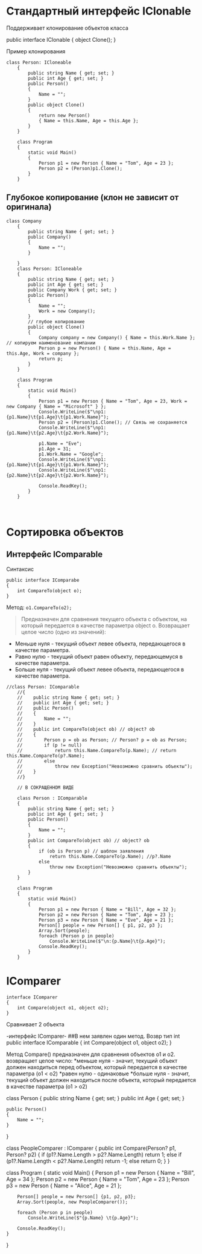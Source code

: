 # Стандартный интерфейс IClonable

Поддерживает клонирование объектов класса

public interface IClonable
{
    object Clone();
}

Пример клонирования
```
class Person: ICloneable
    {
        public string Name { get; set; }
        public int Age { get; set; }
        public Person()
        {
            Name = "";
        }
        public object Clone()
        {
            return new Person()
            { Name = this.Name, Age = this.Age };
        }
    }

    class Program
    {
        static void Main()
        {
            Person p1 = new Person { Name = "Tom", Age = 23 };
            Person p2 = (Person)p1.Clone();
        }
    }
```
## Глубокое копирование (клон не зависит от оригинала)
```
class Company
    {
        public string Name { get; set; }
        public Company()
        {
            Name = "";
        }

    }
    class Person: ICloneable
    {
        public string Name { get; set; }
        public int Age { get; set; }
        public Company Work { get; set; }
        public Person()
        {
            Name = "";
            Work = new Company();
        }
        // глубое копирование
        public object Clone()
        {
            Company company = new Company() { Name = this.Work.Name }; // копируем наименование компании
            Person p = new Person() { Name = this.Name, Age = this.Age, Work = company };
            return p;
        }
    }

    class Program
    {
        static void Main()
        {
            Person p1 = new Person { Name = "Tom", Age = 23, Work = new Company { Name = "Microsoft" } };
            Console.WriteLine($"\np1:{p1.Name}\t{p1.Age}\t{p1.Work.Name}");
            Person p2 = (Person)p1.Clone(); // Связь не сохраняется
            Console.WriteLine($"\np1:{p1.Name}\t{p2.Age}\t{p2.Work.Name}");

            p1.Name = "Eve";
            p1.Age = 31;
            p1.Work.Name = "Google";
            Console.WriteLine($"\np1:{p1.Name}\t{p1.Age}\t{p1.Work.Name}");
            Console.WriteLine($"\np1:{p2.Name}\t{p2.Age}\t{p2.Work.Name}");

            Console.ReadKey();
        }
    }
```
<br>

# Сортировка объектов
## Интерфейс IComparable
Синтаксис
```
public interface IComparabe
{
    int CompareTo(object o);
}
```
Метод: `o1.CompareTo(o2);`
> Предназначен для сравнения текущего объекта с объектом, на который передается в качестве параметра object o. Возвращает целое число (одно из значений):
- Меньше нуля - текущий объект левее объекта, передающегося в качестве параметра.
- Равно нулю - текущий объект равен объекту, передающемуся в качестве параметра.
- Больше нуля - текущий объект левее объекта, передающегося в качестве параметра.

```
//class Person: IComparable
    //{
    //    public string Name { get; set; }
    //    public int Age { get; set; }
    //    public Person()
    //    {
    //        Name = "";
    //    }
    //    public int CompareTo(object ob) // object? ob
    //    {
    //        Person p = ob as Person; // Person? p = ob as Person;
    //        if (p != null)
    //            return this.Name.CompareTo(p.Name); // return this.Name.CompareTo(p?.Name);
    //        else
    //            throw new Exception("Невозможно сравнить объекты");
    //    }
    //}

    // В СОКРАЩЕННОМ ВИДЕ

    class Person : IComparable
    {
        public string Name { get; set; }
        public int Age { get; set; }
        public Person()
        {
            Name = "";
        }
        public int CompareTo(object ob) // object? ob
        {
            if (ob is Person p) // шаблон заявления
                return this.Name.CompareTo(p.Name); //p?.Name
            else
                throw new Exception("Невозможно сравнить объекты");
        }
    }

    class Program
    {
        static void Main()
        {
            Person p1 = new Person { Name = "Bill", Age = 32 };
            Person p2 = new Person { Name = "Tom", Age = 23 };
            Person p3 = new Person { Name = "Eve", Age = 21 };
            Person[] people = new Person[] { p1, p2, p3 };
            Array.Sort(people);
            foreach (Person p in people)
                Console.WriteLine($"\n:{p.Name}\t{p.Age}");
            Console.ReadKey();
        }
    }
```

# IComparer
```
interface IComparer
{
    int Compare(object o1, object o2);
}
```

Сравнивает 2 объекта

-интерфейс IComparer-
##В нем заявлен один метод. Возвр тип int
public interface IComparable
{
    int Compare(object o1, object o2);
}

Метод Compare()
предназначен для сравнения объектов о1 и о2.
возвращает целое число:
    *меньше нуля - значит, текущий объект должен находиться перед объектом, который передается в качестве параметра (о1 < o2)
    *равен нулю - одинаковые
    *больше нуля - значит, текущий объект должен находиться после объекта, который передается в качестве параметра (о1 > o2)

class Person
{
    public string Name { get; set; }
    public int Age { get; set; }
    
    public Person() 
    {
        Name = "";
    }
}

class PeopleComparer : IComparer<Person>
{
    public int Compare(Person? p1, Person? p2)
    {
        if (p1?.Name.Length > p2?.Name.Length)
            return 1;
        else if (p1?.Name.Length < p2?.Name.Length)
            return -1;
        else
            return 0;
    }
}

class Program
{
    static void Main()
    {
        Person p1 = new Person { Name = "Bill", Age = 34 };
        Person p2 = new Person { Name = "Tom", Age = 23 };
        Person p3 = new Person { Name = "Alice", Age = 21 };

        Person[] people = new Person[] {p1, p2, p3};
        Array.Sort(people, new PeopleComparer());

        foreach (Person p in people)
            Console.WriteLine($"{p.Name} \t{p.Age}");

        Console.ReadKey();
    }
}